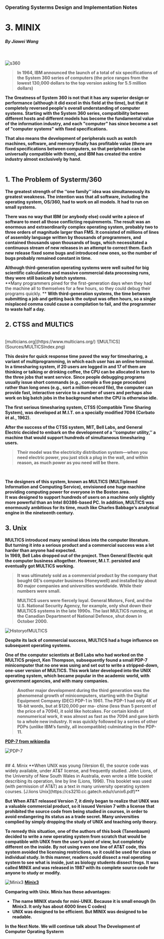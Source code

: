 ### Operating Systerms Design and Implementation Notes

# 3. MINIX
##### By Jiawei Wang
<br>

![s360](Sources/s360.png)

> **In 1964, IBM announced the launch of a total of six specifications of the System 360 series of computers (the price ranges from the lowest 130,000 dollars to the top version asking for 5.5 million dollars)**

**The Greatness of System 360 is not that it has any superior design or performance (although it did excel in this field at the time), but that it completely reversed people's overall understanding of computer systems. Starting with the System 360 series, compatibility between different hosts and different models has become the fundamental value of the information industry, and each "computer" has since become a set of "computer systems" with fixed specifications.<br>**

**That also means the development of peripherals such as watch machines, software, and memory finally has profitable value (there are fixed specifications between computers, so that peripherals can be universally compatible with them), and IBM has created the entire industry almost exclusively by hand.**
<br><br>

## 1. The Problem of Systerm/360

**The greatest strength of the ‘‘one family’’ idea was simultaneously its greatest weakness. The intention was that all software, including the operating system, OS/360, had to work on all models. It had to run on small systems.**

**There was no way that IBM (or anybody else) could write a piece of software to meet all those conflicting requirements. The result was an enormous and extraordinarily complex operating system, probably two to three orders of magnitude larger than FMS. It consisted of millions of lines of assembly language written by thousands of programmers, and contained thousands upon thousands of bugs, which necessitated a continuous stream of new releases in an attempt to correct them. Each new release fixed some bugs and introduced new ones, so the number of bugs probably remained constant in time.**

**Although third-generation operating systems were well suited for big scientific calculations and massive commercial data processing runs, they were still basically batch systems.**<br>
**Many programmers pined for the first-generation days when they had the machine all to themselves for a few hours, so they could debug their programs quickly. **
**With third-generation systems, the time between submitting a job and getting back the output was often hours, so a single misplaced comma could cause a compilation to fail, and the programmer to waste half a day.**
<br>

## 2. CTSS and MULTICS
<br>
[multicians.org](https://www.multicians.org/)
![MULTICS](Sources/MULTICSIndex.png)<br>


**This desire for quick response time paved the way for timesharing, a variant of multiprogramming, in which each user has an online terminal. In a timesharing system, if 20 users are logged in and 17 of them are thinking or talking or drinking coffee, the CPU can be allocated in turn to the three jobs that want service. Since people debugging programs usually issue short commands (e.g., compile a five page procedure) rather than long ones (e.g., sort a million-record file), the computer can provide fast, interactive service to a number of users and perhaps also work on big batch jobs in the background when the CPU is otherwise idle.**

**The first serious timesharing system, CTSS (Compatible Time Sharing System), was developed at M.I.T. on a specially modified 7094 (Corbato ́et al., 1962).**

**After the success of the CTSS system, MIT, Bell Labs, and General Electric decided to embark on the development of a ‘‘computer utility,’’ a machine that would support hundreds of simultaneous timesharing users.**
<br>
> **Their model was the electricity distribution system—when you need electric power, you just stick a plug in the wall, and within reason, as much power as you need will be there.**
<br>

**The designers of this system, known as MULTICS (MULTiplexed Information and Computing Service), envisioned one huge machine providing computing power for everyone in the Boston area.<br>
It was designed to support hundreds of users on a machine only slightly more powerful than an Intel 80386-based PC. In addition, MULTICS was enormously ambitious for its time, much like Charles Babbage’s analytical engine in the nineteenth century.**
<br>
## 3. Unix
**MULTICS introduced many seminal ideas into the computer literature.<br>But turning it into a serious product and a commercial success was a lot harder than anyone had expected.**<br>
**In 1969, Bell Labs dropped out of the project. Then General Electric quit the computer business altogether.**
**However, M.I.T. persisted and eventually got MULTICS working.**

> **It was ultimately sold as a commercial product by the company that bought GE’s computer business (Honeywell) and installed by about 80 major companies and universities worldwide. While their numbers were small.**

> **MULTICS users were fiercely loyal. General Motors, Ford, and the U.S. National Security Agency, for example, only shut down their MULTICS systems in the late 1990s. The last MULTICS running, at the Canadian Department of National Defence, shut down in October 2000.**

![HistoryofMULTICS](Sources/HistoryMultics.png)<br>

**Despite its lack of commercial success, MULTICS had a huge influence on subsequent operating systems.**
<br>

**One of the computer scientists at Bell Labs who had worked on the MULTICS project, Ken Thompson, subsequently found a small PDP-7 minicomputer that no one was using and set out to write a stripped-down, one-user version of MULTICS. This work later developed into the UNIX operating system, which became popular in the academic world, with government agencies, and with many companies.**<br>

> **Another major development during the third generation was the phenomenal growth of minicomputers, starting with the Digital Equipment Company (DEC) PDP-1 in 1961. The PDP-1 had only 4K of 18-bit words, but at $120,000 per ma- chine (less than 5 percent of the price of a 7094), it sold like hotcakes. For certain kinds of nonnumerical work, it was almost as fast as the 7094 and gave birth to a whole new industry. It was quickly followed by a series of other PDPs (unlike IBM’s family, all incompatible) culminating in the PDP-11.**

**[PDP-7 from wikipedia](https://en.wikipedia.org/wiki/PDP-7#/media/File:Pdp-7-oslo-2004.jpeg)**

![PDP-7](Sources/PDP-7.png)

<br>
## 4. Minix
**When UNIX was young (Version 6), the source code was widely available, under AT&T license, and frequently studied. John Lions, of the University of New South Wales in Australia, even wrote a little booklet describing its operation, line by line (Lions, 1996). This booklet was used (with permission of AT&T) as a text in many university operating system courses. [J.lions Unix](https://cs3210.cc.gatech.edu/r/unix6.pdf)**

**But When AT&T released Version 7, it dimly began to realize that UNIX was a valuable commercial product, so it issued Version 7 with a license that prohibited the source code from being studied in courses, in order to avoid endangering its status as a trade secret. Many universities complied by simply dropping the study of UNIX and teaching only theory.**

**To remedy this situation, one of the authors of this book (Tanenbaum) decided to write a new operating system from scratch that would be compatible with UNIX from the user’s point of view, but completely different on the inside. By not using even one line of AT&T code, this system avoided the licensing restrictions, so it could be used for class or individual study. In this manner, readers could dissect a real operating system to see what is inside, just as biology students dissect frogs. It was called MINIX and was released in 1987 with its complete source code for anyone to study or modify.**
<br>


![Minix3](Sources/Minix.jpg)
**[Minix3](https://en.wikipedia.org/wiki/MINIX_3)**

**Comparing with Unix. Minix has these advantages:**
* **The name MINIX stands for mini-UNIX. Because it is small enough (In Minix3. It only has about 4000 lines C codes)**
* **UNIX was designed to be efficient. But MINIX was designed to be readable.**

**In the Next Note. We will continue talk about The Development of Computer Oprating Systerm**
